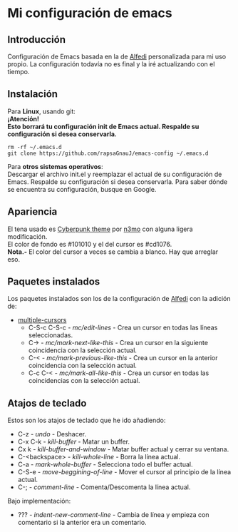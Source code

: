 # Mi configuración de emacs
## Introducción

Configuración de Emacs basada en la de [Alfedi] personalizada para mi uso propio. La configuración todavía no es final y la iré actualizando con el tiempo.

## Instalación

Para **Linux**, usando git:  
**¡Atención!  
Esto borrará tu configuración init de Emacs actual. Respalde su configuración si desea conservarla.**
~~~
rm -rf ~/.emacs.d
git clone https://github.com/rapsaGnauJ/emacs-config ~/.emacs.d
~~~

Para **otros sistemas operativos**:  
Descargar el archivo init.el y reemplazar el actual de su configuración de Emacs. Respalde su configuración si desea conservarla. Para saber dónde se encuentra su configuración, busque en Google.

## Apariencia

El tena usado es [Cyberpunk theme] por [n3mo] con alguna ligera modificación.  
El color de fondo es #101010 y el del cursor es #cd1076.  
**Nota.-** El color del cursor a veces se cambia a blanco. Hay que arreglar eso.

## Paquetes instalados

Los paquetes instalados son los de la configuración de [Alfedi] con la adición de:  

- [multiple-cursors]
  - C-S-c C-S-c - *mc/edit-lines* - Crea un cursor en todas las líneas seleccionadas.
  - C-> - *mc/mark-next-like-this* - Crea un cursor en la siguiente coincidencia con la selección actual.
  - C-< - *mc/mark-previous-like-this* - Crea un cursor en la anterior coincidencia con la selección actual.
  - C-c C-< - *mc/mark-all-like-this* - Crea un cursor en todas las coincidencias con la selección actual.

## Atajos de teclado

Estos son los atajos de teclado que he ido añadiendo:  

- C-z - *undo* - Deshacer.
- C-x C-k - *kill-buffer* - Matar un buffer.
- Cx k - *kill-buffer-and-window* - Matar buffer actual y cerrar su ventana.
- C-\<backspace\> - *kill-whole-line* - Borra la línea actual.
- C-a - *mark-whole-buffer* - Selecciona todo el buffer actual.
- C-S-e - *move-beggining-of-line* - Mover el cursor al principio de la línea actual.
- C-; - *comment-line* - Comenta/Descomenta la línea actual.

Bajo implementación:  

- ??? - *indent-new-comment-line* - Cambia de línea y empieza con comentario si la anterior era un comentario.


[Alfedi]: https://github.com/Alfedi
[Cyberpunk theme]: https://github.com/n3mo/cyberpunk-theme.el
[n3mo]: https://github.com/n3mo/
[multiple-cursors]: https://github.com/magnars/multiple-cursors.el

